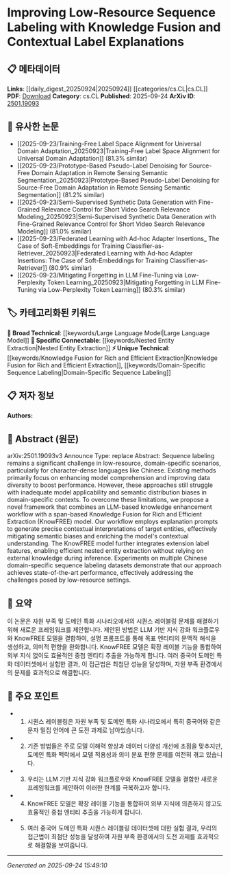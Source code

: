 <!-- KEYWORD_LINKING_METADATA:
{
  "processed_timestamp": "2025-09-24T15:49:10.191851",
  "vocabulary_version": "1.0",
  "selected_keywords": [
    "Large Language Model",
    "Knowledge Fusion for Rich and Efficient Extraction",
    "Nested Entity Extraction",
    "Domain-Specific Sequence Labeling"
  ],
  "rejected_keywords": [],
  "similarity_scores": {
    "Large Language Model": 0.85,
    "Knowledge Fusion for Rich and Efficient Extraction": 0.8,
    "Nested Entity Extraction": 0.7,
    "Domain-Specific Sequence Labeling": 0.75
  },
  "extraction_method": "AI_prompt_based",
  "budget_applied": true,
  "candidates_json": {
    "candidates": [
      {
        "surface": "Large Language Model",
        "canonical": "Large Language Model",
        "aliases": [
          "LLM"
        ],
        "category": "broad_technical",
        "rationale": "Large Language Models are central to the proposed framework and connect to existing NLP concepts.",
        "novelty_score": 0.45,
        "connectivity_score": 0.88,
        "specificity_score": 0.65,
        "link_intent_score": 0.85
      },
      {
        "surface": "Knowledge Fusion for Rich and Efficient Extraction",
        "canonical": "Knowledge Fusion for Rich and Efficient Extraction",
        "aliases": [
          "KnowFREE"
        ],
        "category": "unique_technical",
        "rationale": "This is a novel method introduced in the paper, crucial for understanding the proposed solution.",
        "novelty_score": 0.95,
        "connectivity_score": 0.65,
        "specificity_score": 0.9,
        "link_intent_score": 0.8
      },
      {
        "surface": "Nested Entity Extraction",
        "canonical": "Nested Entity Extraction",
        "aliases": [],
        "category": "specific_connectable",
        "rationale": "Nested Entity Extraction is a specific task addressed by the model, relevant to sequence labeling.",
        "novelty_score": 0.55,
        "connectivity_score": 0.78,
        "specificity_score": 0.82,
        "link_intent_score": 0.7
      },
      {
        "surface": "Domain-Specific Sequence Labeling",
        "canonical": "Domain-Specific Sequence Labeling",
        "aliases": [],
        "category": "unique_technical",
        "rationale": "This term captures the specific challenge the paper addresses, linking it to niche NLP applications.",
        "novelty_score": 0.68,
        "connectivity_score": 0.6,
        "specificity_score": 0.85,
        "link_intent_score": 0.75
      }
    ],
    "ban_list_suggestions": [
      "model applicability",
      "semantic distribution biases"
    ]
  },
  "decisions": [
    {
      "candidate_surface": "Large Language Model",
      "resolved_canonical": "Large Language Model",
      "decision": "linked",
      "scores": {
        "novelty": 0.45,
        "connectivity": 0.88,
        "specificity": 0.65,
        "link_intent": 0.85
      }
    },
    {
      "candidate_surface": "Knowledge Fusion for Rich and Efficient Extraction",
      "resolved_canonical": "Knowledge Fusion for Rich and Efficient Extraction",
      "decision": "linked",
      "scores": {
        "novelty": 0.95,
        "connectivity": 0.65,
        "specificity": 0.9,
        "link_intent": 0.8
      }
    },
    {
      "candidate_surface": "Nested Entity Extraction",
      "resolved_canonical": "Nested Entity Extraction",
      "decision": "linked",
      "scores": {
        "novelty": 0.55,
        "connectivity": 0.78,
        "specificity": 0.82,
        "link_intent": 0.7
      }
    },
    {
      "candidate_surface": "Domain-Specific Sequence Labeling",
      "resolved_canonical": "Domain-Specific Sequence Labeling",
      "decision": "linked",
      "scores": {
        "novelty": 0.68,
        "connectivity": 0.6,
        "specificity": 0.85,
        "link_intent": 0.75
      }
    }
  ]
}
-->

# Improving Low-Resource Sequence Labeling with Knowledge Fusion and Contextual Label Explanations

## 📋 메타데이터

**Links**: [[daily_digest_20250924|20250924]] [[categories/cs.CL|cs.CL]]
**PDF**: [Download](https://arxiv.org/pdf/2501.19093.pdf)
**Category**: cs.CL
**Published**: 2025-09-24
**ArXiv ID**: [2501.19093](https://arxiv.org/abs/2501.19093)

## 🔗 유사한 논문
- [[2025-09-23/Training-Free Label Space Alignment for Universal Domain Adaptation_20250923|Training-Free Label Space Alignment for Universal Domain Adaptation]] (81.3% similar)
- [[2025-09-23/Prototype-Based Pseudo-Label Denoising for Source-Free Domain Adaptation in Remote Sensing Semantic Segmentation_20250923|Prototype-Based Pseudo-Label Denoising for Source-Free Domain Adaptation in Remote Sensing Semantic Segmentation]] (81.2% similar)
- [[2025-09-23/Semi-Supervised Synthetic Data Generation with Fine-Grained Relevance Control for Short Video Search Relevance Modeling_20250923|Semi-Supervised Synthetic Data Generation with Fine-Grained Relevance Control for Short Video Search Relevance Modeling]] (81.0% similar)
- [[2025-09-23/Federated Learning with Ad-hoc Adapter Insertions_ The Case of Soft-Embeddings for Training Classifier-as-Retriever_20250923|Federated Learning with Ad-hoc Adapter Insertions: The Case of Soft-Embeddings for Training Classifier-as-Retriever]] (80.9% similar)
- [[2025-09-23/Mitigating Forgetting in LLM Fine-Tuning via Low-Perplexity Token Learning_20250923|Mitigating Forgetting in LLM Fine-Tuning via Low-Perplexity Token Learning]] (80.3% similar)

## 🏷️ 카테고리화된 키워드
**🧠 Broad Technical**: [[keywords/Large Language Model|Large Language Model]]
**🔗 Specific Connectable**: [[keywords/Nested Entity Extraction|Nested Entity Extraction]]
**⚡ Unique Technical**: [[keywords/Knowledge Fusion for Rich and Efficient Extraction|Knowledge Fusion for Rich and Efficient Extraction]], [[keywords/Domain-Specific Sequence Labeling|Domain-Specific Sequence Labeling]]

## 📋 저자 정보

**Authors:** 

## 📄 Abstract (원문)

arXiv:2501.19093v3 Announce Type: replace 
Abstract: Sequence labeling remains a significant challenge in low-resource, domain-specific scenarios, particularly for character-dense languages like Chinese. Existing methods primarily focus on enhancing model comprehension and improving data diversity to boost performance. However, these approaches still struggle with inadequate model applicability and semantic distribution biases in domain-specific contexts. To overcome these limitations, we propose a novel framework that combines an LLM-based knowledge enhancement workflow with a span-based Knowledge Fusion for Rich and Efficient Extraction (KnowFREE) model. Our workflow employs explanation prompts to generate precise contextual interpretations of target entities, effectively mitigating semantic biases and enriching the model's contextual understanding. The KnowFREE model further integrates extension label features, enabling efficient nested entity extraction without relying on external knowledge during inference. Experiments on multiple Chinese domain-specific sequence labeling datasets demonstrate that our approach achieves state-of-the-art performance, effectively addressing the challenges posed by low-resource settings.

## 📝 요약

이 논문은 자원 부족 및 도메인 특화 시나리오에서의 시퀀스 레이블링 문제를 해결하기 위해 새로운 프레임워크를 제안합니다. 제안된 방법은 LLM 기반 지식 강화 워크플로우와 KnowFREE 모델을 결합하여, 설명 프롬프트를 통해 목표 엔티티의 문맥적 해석을 생성하고, 의미적 편향을 완화합니다. KnowFREE 모델은 확장 레이블 기능을 통합하여 외부 지식 없이도 효율적인 중첩 엔티티 추출을 가능하게 합니다. 여러 중국어 도메인 특화 데이터셋에서 실험한 결과, 이 접근법은 최첨단 성능을 달성하며, 자원 부족 환경에서의 문제를 효과적으로 해결합니다.

## 🎯 주요 포인트

- 1. 시퀀스 레이블링은 자원 부족 및 도메인 특화 시나리오에서 특히 중국어와 같은 문자 밀집 언어에 큰 도전 과제로 남아있습니다.
- 2. 기존 방법들은 주로 모델 이해력 향상과 데이터 다양성 개선에 초점을 맞추지만, 도메인 특화 맥락에서 모델 적용성과 의미 분포 편향 문제를 여전히 겪고 있습니다.
- 3. 우리는 LLM 기반 지식 강화 워크플로우와 KnowFREE 모델을 결합한 새로운 프레임워크를 제안하여 이러한 한계를 극복하고자 합니다.
- 4. KnowFREE 모델은 확장 레이블 기능을 통합하여 외부 지식에 의존하지 않고도 효율적인 중첩 엔티티 추출을 가능하게 합니다.
- 5. 여러 중국어 도메인 특화 시퀀스 레이블링 데이터셋에 대한 실험 결과, 우리의 접근법이 최첨단 성능을 달성하여 자원 부족 환경에서의 도전 과제를 효과적으로 해결함을 보여줍니다.


---

*Generated on 2025-09-24 15:49:10*